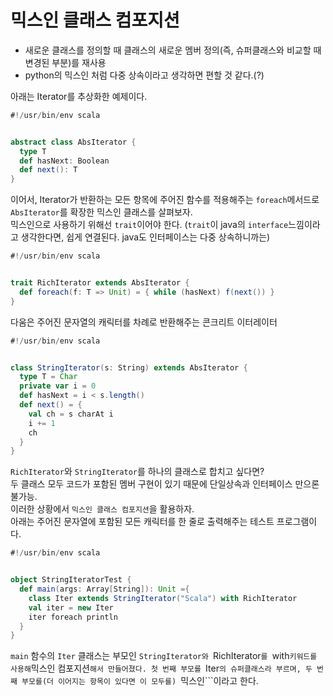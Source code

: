 # 믹스인 클래스 컴포지션
- 새로운 클래스를 정의할 때 클래스의 새로운 멤버 정의(즉, 슈퍼클래스와 비교할 때 변경된 부분)를 재사용
- python의 믹스인 처럼 다중 상속이라고 생각하면 편할 것 같다.(?)

아래는 Iterator를 추상화한 예제이다.
```scala
#!/usr/bin/env scala


abstract class AbsIterator {
  type T
  def hasNext: Boolean
  def next(): T
}
```

이어서, Iterator가 반환하는 모든 항목에 주어진 함수를 적용해주는 ```foreach```메서드로 ```AbsIterator```를 확장한 믹스인 클래스를 살펴보자.  
믹스인으로 사용하기 위해선 ```trait```이어야 한다. (```trait```이 java의 ```interface```느낌이라고 생각한다면, 쉽게 연결된다. java도 인터페이스는 다중 상속하니까는)
```scala
#!/usr/bin/env scala


trait RichIterator extends AbsIterator {
  def foreach(f: T => Unit) = { while (hasNext) f(next()) }
}
```

다움은 주어진 문자열의 캐릭터를 차례로 반환해주는 콘크리트 이터레이터
```scala
#!/usr/bin/env scala


class StringIterator(s: String) extends AbsIterator {
  type T = Char
  private var i = 0
  def hasNext = i < s.length()
  def next() = {
    val ch = s charAt i
    i += 1
    ch
  }
}
```

```RichIterator```와 ```StringIterator```를 하나의 클래스로 합치고 싶다면?  
두 클래스 모두 코드가 포함된 멤버 구현이 있기 때문에 단일상속과 인터페이스 만으론 불가능.  
이러한 상황에서 ```믹스인 클래스 컴포지션```을 활용하자.  
아래는 주어진 문자열에 포함된 모든 캐릭터를 한 줄로 출력해주는 테스트 프로그램이다.
```scala
#!/usr/bin/env scala


object StringIteratorTest {
  def main(args: Array[String]): Unit ={
    class Iter extends StringIterator("Scala") with RichIterator
    val iter = new Iter
    iter foreach println
  }
}
```
```main``` 함수의 ```Iter``` 클래스는 부모인 ```StringIterator와 ```RichIterator```를 ```with``` 키워드를 사용해 ```믹스인 컴포지션```해서 만들어졌다. 첫 번째 부모를 ```Iter```의 슈퍼클래스라 부르며, 두 번째 부모를(더 이어지는 항목이 있다면 이 모두를) ```믹스인```이라고 한다.
